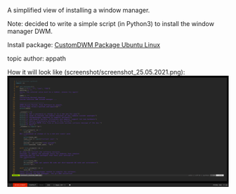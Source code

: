 A simplified view of installing a window manager.

Note: decided to write a simple script (in Python3) to install the window manager DWM.

Install package: [CustomDWM Package Ubuntu Linux](https://github.com/appath/CustomDWM/releases)

topic author: appath

How it will look like (screenshot/screenshot_25.05.2021.png):
![Custom DWM window manager](screenshot/screenshot_25.05.2021.png)
